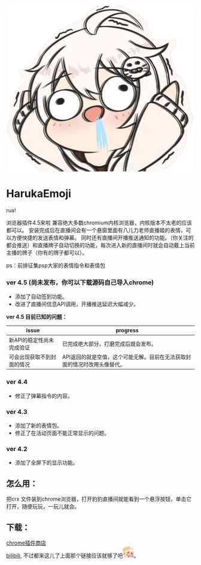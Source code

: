 <img src="https://github.com/TyraelDLee/HarukaEmoji/blob/main/images/abaaba.png"/>

# HarukaEmoji
rua!<br>

浏览器插件4.5来啦 
兼容绝大多数chromium内核浏览器，内核版本不太老的应该都可以。
安装完成后在直播间会有一个悬窗里面有八儿力老师直播姬的表情，可以方便快捷的发送表情和弹幕。
同时还有直播间开播推送通知的功能。（你关注的都会推送）和直播牌子自动切换的功能，每次进入新的直播间时就会自动戴上当前主播的牌子（你有的牌子都可以）。 

ps：前排征集psp大家的表情指令和表情包 <br>

### ver 4.5 (尚未发布，你可以下载源码自己导入chrome)
- 添加了自动签到功能。
- 改进了直播间信息API调用，开播推送延迟大幅减少。

**ver 4.5 目前已知的问题：**

|         issue        |      progress      |
| -------------------- | ---------------- |
| 新API的稳定性尚未完成验证 | 已完成绝大部分，打磨完成后就会发布。 |
| 可会出现获取不到封面的情况 | API返回的就是空值，这个可能无解。目前在无法获取封面的情况时改用头像替代。 |


### ver 4.4
- 修正了弹幕指令的内容。 

### ver 4.3
- 添加了新的表情包。
- 修正了在活动页面不能正常显示的问题。

### ver 4.2
- 添加了全屏下的显示功能。 

## 怎么用：
把crx 文件装到chrome浏览器，打开豹豹直播间就能看到一个悬浮按钮，单击它打开，随便玩玩，一玩儿就会。

## 下载：
[chrome插件商店](https://chrome.google.com/webstore/detail/rua%E8%B1%B9%E5%99%A8/igapngheaefbfhikpbngjgakfnedkchb)
<br>
[bilibili](https://t.bilibili.com/561690948190181609), 不过都来这儿了上面那个链接应该就够了吧<img src="https://github.com/TyraelDLee/HarukaEmoji/blob/main/images/haruka/5835.webp" width="30" height="30"/>。

